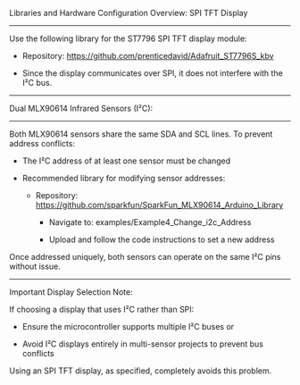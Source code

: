 Libraries and Hardware Configuration Overview:
SPI TFT Display
<hr>
Use the following library for the ST7796 SPI TFT display module:

-  Repository: https://github.com/prenticedavid/Adafruit_ST7796S_kbv

-  Since the display communicates over SPI, it does not interfere with the I²C bus.
<hr>

Dual MLX90614 Infrared Sensors (I²C):
<hr>
Both MLX90614 sensors share the same SDA and SCL lines. To prevent address conflicts:

- The I²C address of at least one sensor must be changed

- Recommended library for modifying sensor addresses:

    - Repository: https://github.com/sparkfun/SparkFun_MLX90614_Arduino_Library

        - Navigate to: examples/Example4_Change_i2c_Address

        - Upload and follow the code instructions to set a new address

Once addressed uniquely, both sensors can operate on the same I²C pins without issue.
<hr>

Important Display Selection Note:

If choosing a display that uses I²C rather than SPI:

  - Ensure the microcontroller supports multiple I²C buses
  or

  - Avoid I²C displays entirely in multi-sensor projects to prevent bus conflicts

Using an SPI TFT display, as specified, completely avoids this problem.
